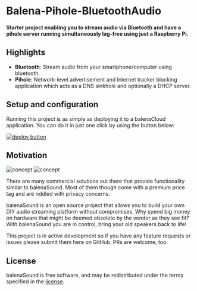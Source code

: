 # Balena-Pihole-BluetoothAudio

**Starter project enabling you to stream audio via Bluetooth and have a pihole server running simultaneously lag-free using just a Raspberry Pi.**

## Highlights

- **Bluetooth**: Stream audio from your smartphone/computer using bluetooth.
- **Pihole**: Network-level advertisement and Internet tracker blocking application which acts as a DNS sinkhole and optionally a DHCP server.

## Setup and configuration

Running this project is as simple as deploying it to a balenaCloud application. You can do it in just one click by using the button below:

[![deploy button](https://balena.io/deploy.png)](https://dashboard.balena-cloud.com/deploy?repoUrl=https://github.com/nfl0/Balena-Pihole-BluetoothAudio&defaultDeviceType=raspberry-pi)

## Motivation

![concept](https://raw.githubusercontent.com/nfl0/Balena-Pihole-BluetoothAudio/master/docs/sound.png)
![concept](https://raw.githubusercontent.com/nfl0/Balena-Pihole-BluetoothAudio/master/docs/pihole.png)

There are many commercial solutions out there that provide functionality similar to balenaSound. Most of them though come with a premium price tag and are riddled with privacy concerns.

balenaSound is an open source project that allows you to build your own DIY audio streaming platform without compromises. Why spend big money on hardware that might be deemed obsolete by the vendor as they see fit? With balenaSound you are in control, bring your old speakers back to life!

This project is in active development so if you have any feature requests or issues please submit them here on GitHub. PRs are welcome, too.

## License

balenaSound is free software, and may be redistributed under the terms specified in the [license](https://github.com/nfl0/Balena-Pihole-BluetoothAudio/blob/master/LICENSE).

